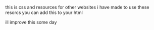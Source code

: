 this is css and resources for other websites i have made 
to use these resorcs you can add this to your html

<link href="http://invaliduser/for-public/name/css-name.css" rel="stylesheet">

ill improve this some day 

